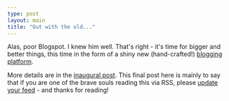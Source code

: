 ```yaml
---
type: post
layout: main
title: "Out with the old..."
---
```

Alas, poor Blogspot. I knew him well. That's right - it's time for bigger and
better things, this time in the form of a shiny new (hand-crafted!) [blogging
platform](http://www.andrewpbrett.com/blog).

  
More details are in the [inaugural post](http://www.andrewpbrett.com/posts/1).
This final post here is mainly to say that if you are one of the brave souls
reading this via RSS, please [update your
feed](http://www.andrewpbrett.com/posts.atom) - and thanks for reading!

